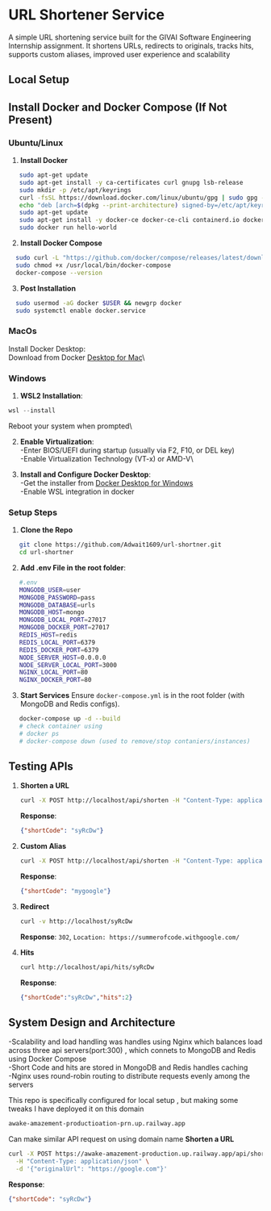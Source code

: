 
# URL Shortener Service

A simple URL shortening service built for the GIVAI Software Engineering Internship assignment. It shortens URLs, redirects to originals, tracks hits, supports custom aliases, improved user experience and scalability

## Local Setup

## Install Docker and Docker Compose (If Not Present)
### Ubuntu/Linux

1. **Install Docker**
```bash
   sudo apt-get update
   sudo apt-get install -y ca-certificates curl gnupg lsb-release
   sudo mkdir -p /etc/apt/keyrings
   curl -fsSL https://download.docker.com/linux/ubuntu/gpg | sudo gpg --dearmor -o /etc/apt/keyrings/docker.gpg
   echo "deb [arch=$(dpkg --print-architecture) signed-by=/etc/apt/keyrings/docker.gpg] https://download.docker.com/linux/ubuntu $(lsb_release -cs) stable" | sudo tee /etc/apt/sources.list.d/docker.list > /dev/null
   sudo apt-get update
   sudo apt-get install -y docker-ce docker-ce-cli containerd.io docker-compose-plugin
   sudo docker run hello-world
```
2. **Install Docker Compose**
```bash
  sudo curl -L "https://github.com/docker/compose/releases/latest/download/docker-compose-$(uname -s)-$(uname -m)" -o /usr/local/bin/docker-compose
  sudo chmod +x /usr/local/bin/docker-compose
  docker-compose --version
```
3. **Post Installation**
```bash
  sudo usermod -aG docker $USER && newgrp docker
  sudo systemctl enable docker.service
```
### MacOs

Install Docker Desktop:\
Download from Docker [Desktop for Mac](https://www.docker.com/products/docker-desktop/)\

### Windows

1. **WSL2 Installation**:
````powershell
wsl --install
````
Reboot your system when prompted\

2. **Enable Virtualization**:\
-Enter BIOS/UEFI during startup (usually via F2, F10, or DEL key)\
-Enable Virtualization Technology (VT-x) or AMD-V\

3. **Install and Configure Docker Desktop**:\
-Get the installer from [Docker Desktop for Windows](https://docs.docker.com/desktop/setup/install/windows-install/)\
-Enable WSL integration in docker

### Setup Steps
1. **Clone the Repo**
```bash
   git clone https://github.com/Adwait1609/url-shortner.git
   cd url-shortner
```
2. **Add .env File in the root folder**:
```bash
   #.env
   MONGODB_USER=user
   MONGODB_PASSWORD=pass
   MONGODB_DATABASE=urls
   MONGODB_HOST=mongo
   MONGODB_LOCAL_PORT=27017
   MONGODB_DOCKER_PORT=27017
   REDIS_HOST=redis
   REDIS_LOCAL_PORT=6379
   REDIS_DOCKER_PORT=6379
   NODE_SERVER_HOST=0.0.0.0
   NODE_SERVER_LOCAL_PORT=3000
   NGINX_LOCAL_PORT=80
   NGINX_DOCKER_PORT=80
```
3. **Start Services**
Ensure `docker-compose.yml` is in the root folder (with MongoDB and Redis configs).
```bash
   docker-compose up -d --build
   # check container using 
   # docker ps
   # docker-compose down (used to remove/stop contaniers/instances)
```

## Testing APIs

1. **Shorten a URL**
   ```bash
   curl -X POST http://localhost/api/shorten -H "Content-Type: application/json" -d '{"originalUrl": "https://summerofcode.withgoogle.com/"}'
   ```
   **Response**:
   ```json
   {"shortCode": "syRcDw"}
   ```

2. **Custom Alias**
   ```bash
   curl -X POST http://localhost/api/shorten -H "Content-Type: application/json" -d '{"originalUrl": "https://google.com", "alias": "mygoogle"}'
   ```
   **Response**:
   ```json
   {"shortCode": "mygoogle"}
   ```

3. **Redirect**
   ```bash
   curl -v http://localhost/syRcDw
   ```
   **Response**: `302`, `Location: https://summerofcode.withgoogle.com/`
4. **Hits**
   ```bash
   curl http://localhost/api/hits/syRcDw
   ```
   **Response**:
   ```json
   {"shortCode":"syRcDw","hits":2}
   ```
## System Design and Architecture
-Scalability and load handling was handles using Nginx which balances load across three api servers(port:300) , which connets to MongoDB and Redis using Docker Compose\
-Short Code and hits are stored in MongoDB and Redis handles caching\
-Nginx uses round-robin routing to distribute requests evenly among the servers

This repo is specifically configured for local setup , but making some tweaks I have deployed it on this domain 
```bash
awake-amazement-productioation-prn.up.railway.app
```
Can make similar API request on using domain name
**Shorten a URL**
   ```bash
   curl -X POST https://awake-amazement-production.up.railway.app/api/shorten \
     -H "Content-Type: application/json" \
     -d '{"originalUrl": "https://google.com"}'
   ```
   **Response**:
   ```json
   {"shortCode": "syRcDw"}
   ```
   
